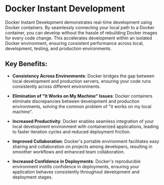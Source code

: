 # Docker Instant Development

Docker Instant Development demonstrates real-time development using Docker containers. By seamlessly connecting your local path to a Docker container, you can develop without the hassle of rebuilding Docker images for every code change. This accelerates development within an isolated Docker environment, ensuring consistent performance across local, development, testing, and production environments.

## Key Benefits:

- **Consistency Across Environments**: Docker bridges the gap between local development and production servers, ensuring your code runs consistently across different environments.

- **Elimination of "It Works on My Machine" Issues**: Docker containers eliminate discrepancies between development and production environments, solving the common problem of "it works on my local machine".

- **Increased Productivity**: Docker enables seamless integration of your local development environment with containerized applications, leading to faster iteration cycles and reduced deployment friction.

- **Improved Collaboration**: Docker's portable environment facilitates easy sharing and collaboration on projects among developers, resulting in smoother workflows and enhanced team collaboration.

- **Increased Confidence in Deployments**: Docker's reproducible environment instills confidence in deployments, ensuring your application behaves consistently throughout development and deployment stages.
